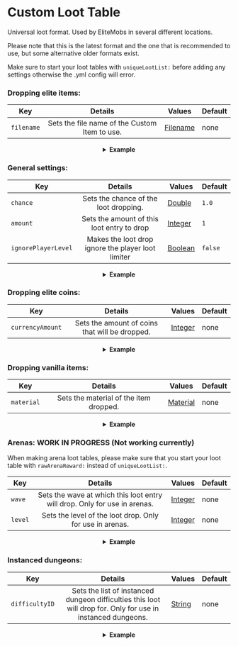 # Custom Loot Table

Universal loot format. Used by EliteMobs in several different locations.

Please note that this is the latest format and the one that is recommended to use, but some alternative older formats exist. 

Make sure to start your loot tables with `uniqueLootList:` before adding any settings otherwise the .yml config will error.

### Dropping elite items:

| Key | Details | Values                | Default |
| --- | :-: |-----------------------| --- |
| `filename` | Sets the file name of the Custom Item to use. | [Filename](#filename) | none |

<details> 

<summary align="center"><b>Example</b></summary>

<div align="left">

```yml
uniqueLootList:
  - filename: magmaguys_toothpick.yml
```

This will make the mob drop 1 of *MagmaGuy's Toothpick* with a 100% drop chance.

</div>

</details>

### General settings:

| Key | Details | Values              | Default |
| --- | :-: |---------------------| --- |
| `chance` | Sets the chance of the loot dropping. | [Double](#double)   | `1.0` |
| `amount` | Sets the amount of this loot entry to drop | [Integer](#integer) | `1` |
| `ignorePlayerLevel` | Makes the loot drop ignore the player loot limiter | [Boolean](#boolean) | `false` |

<details> 

<summary align="center"><b>Example</b></summary>

<div align="left">

```yml
uniqueLootList:
  - filename: magmaguys_toothpick.yml
    chance: 0.5
    amount: 10
    ignorePlayerLevel: true
```

This will make the mob drop 10 of *MagmaGuy's Toothpick* with a 50% drop chance while ignoring the player level.

</div>

</details>

### Dropping elite coins:

| Key | Details | Values              | Default |
| --- | :-: |---------------------| --- |
| `currencyAmount` | Sets the amount of coins that will be dropped. | [Integer](#integer) | none |

<details> 

<summary align="center"><b>Example</b></summary>

<div align="left">

```yml
uniqueLootList:
  - currencyAmount: 344
    chance: 0.5
```
This will make the mob drop 344 *Elite Coins* with a 50% drop chance.

</div>

</details>

### Dropping vanilla items:

| Key | Details | Values                | Default |
| --- | :-: |-----------------------| --- |
| `material` | Sets the material of the item dropped. | [Material](#material) | none |

<details> 

<summary align="center"><b>Example</b></summary>

<div align="left">

```yml
uniqueLootList:
  - material: APPLE
    chance: 0.3
    amount: 5
```
This will make the mob drop 5 *Apples* with a 30% drop chance.

</div>

</details>

### Arenas: WORK IN PROGRESS (Not working currently)
When making arena loot tables, please make sure that you start your loot table with `rawArenaReward:` instead of `uniqueLootList:`.

| Key | Details | Values              | Default |
| --- | :-: |---------------------| --- |
| `wave` | Sets the wave at which this loot entry will drop. Only for use in arenas. | [Integer](#integer) | none |
| `level` | Sets the level of the loot drop. Only for use in arenas. | [Integer](#integer) | none |

<details> 

<summary align="center"><b>Example</b></summary>

<div align="left">

```yml
rawArenaReward:
  - material: BREAD
    wave: 1
    amount: 10
    chance: 0.5
  - filename: magmaguys_toothpick.yml
    wave: 1
    level: 2
```
When the players beat the first wave then this will make the arena drop 10 *Bread* with a 50% drop chance and 1 *MagmaGuy's Toothpick* that is level 2 with a 100% drop chance.

</div>

</details>

### Instanced dungeons:

| Key | Details | Values            | Default |
| --- | :-: |-------------------| --- |
| `difficultyID` | Sets the list of instanced dungeon difficulties this loot will drop for. Only for use in instanced dungeons. | [String](#string) | none |

<details> 

<summary align="center"><b>Example</b></summary>

<div align="left">

```yml
uniqueLootList:
  - filename: magmaguys_toothpick.yml
    chance: 0.5
    difficultyID:
    - 1
    - 2
```
This will make the mob drop 1 *MagmaGuy's Toothpick* with a 50% drop chance if the players defeated the boss on difficulty 1 or 2.

</div>

</details>